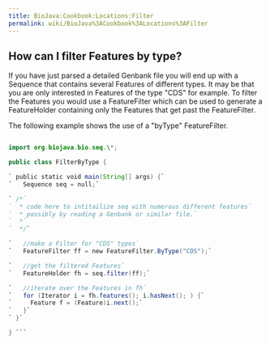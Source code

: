```yaml
---
title: BioJava:Cookbook:Locations:Filter
permalink: wiki/BioJava%3ACookbook%3ALocations%3AFilter
---
```


How can I filter Features by type?
----------------------------------

If you have just parsed a detailed Genbank file you will end up with a
Sequence that contains several Features of different types. It may be
that you are only interested in Features of the type "CDS" for example.
To filter the Features you would use a FeatureFilter which can be used
to generate a FeatureHolder containing only the Features that get past
the FeatureFilter.

The following example shows the use of a "byType" FeatureFilter.

```java import java.util.\*;

import org.biojava.bio.seq.\*;

public class FilterByType {

` public static void main(String[] args) {`  
`   Sequence seq = null;`

` /*`  
`  * code here to intitailize seq with numerous different features`  
`  * possibly by reading a Genbank or similar file.`  
`  *`  
`  */`

`   //make a Filter for "CDS" types`  
`   FeatureFilter ff = new FeatureFilter.ByType("CDS");`

`   //get the filtered Features`  
`   FeatureHolder fh = seq.filter(ff);`

`   //iterate over the Features in fh`  
`   for (Iterator i = fh.features(); i.hasNext(); ) {`  
`     Feature f = (Feature)i.next();`  
`   }`  
` }`

} ```
